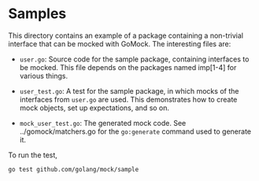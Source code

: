 # Samples

This directory contains an example of a package containing a non-trivial
interface that can be mocked with GoMock. The interesting files are:

* `user.go`: Source code for the sample package, containing interfaces to be
    mocked. This file depends on the packages named imp[1-4] for various things.

* `user_test.go`: A test for the sample package, in which mocks of the
    interfaces from `user.go` are used. This demonstrates how to create mock
    objects, set up expectations, and so on.

* `mock_user_test.go`: The generated mock code. See ../gomock/matchers.go
    for the `go:generate` command used to generate it.

To run the test,

```bash
go test github.com/golang/mock/sample
```
